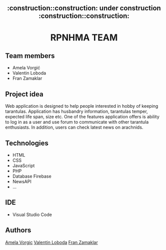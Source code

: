 <h2 align="center"> :construction::construction: under construction :construction::construction:</h2>
<h1 align="center"> RPNHMA TEAM</h1>

## Team members 
- Amela Vorgić
- Valentin Loboda
- Fran Zamaklar

## Project idea
Web application is designed to help people interested in hobby of keeping tarantulas. Application has husbandry information, tarantulas temper, expected life span, size etc.
One of the features application offers is ability to log in as a user and use forum to communicate with other tarantula enthusiasts. In addition, users can check latest news on arachnids.

## Technologies
- HTML
- CSS
- JavaScript
- PHP
- Database Firebase
- NewsAPI
- ...

## IDE  
- Visual Studio Code

## Authors
[Amela Vorgic](https://github.com/AmelaVorgic)
[Valentin Loboda](https://github.com/vvvaaalll)
[Fran Zamaklar](https://github.com/franzamaklar)
